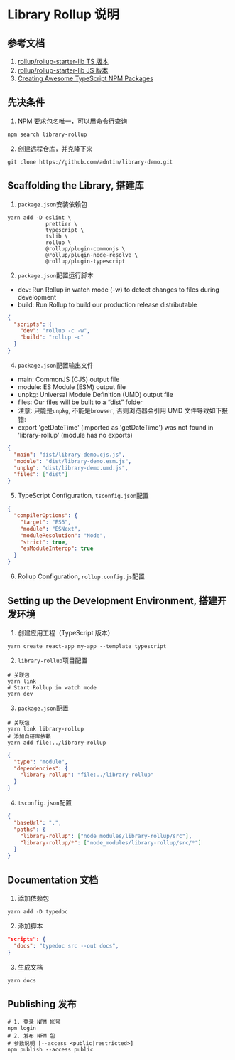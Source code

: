 # Library Rollup 说明

## 参考文档

1. [rollup/rollup-starter-lib TS 版本](https://github.com/rollup/rollup-starter-lib/tree/typescript)
2. [rollup/rollup-starter-lib JS 版本](https://github.com/rollup/rollup-starter-lib)
3. [Creating Awesome TypeScript NPM Packages](https://levelup.gitconnected.com/creating-awesome-typescript-npm-packages-5d97ac342361)

## 先决条件

1. NPM 要求包名唯一，可以用命令行查询

```shell
npm search library-rollup
```

2. 创建远程仓库，并克隆下来

```shell
git clone https://github.com/adntin/library-demo.git
```

## Scaffolding the Library, 搭建库

1. `package.json`安装依赖包

```shell
yarn add -D eslint \
            prettier \
            typescript \
            tslib \
            rollup \
            @rollup/plugin-commonjs \
            @rollup/plugin-node-resolve \
            @rollup/plugin-typescript
```

2. `package.json`配置运行脚本

- dev: Run Rollup in watch mode (-w) to detect changes to files during development
- build: Run Rollup to build our production release distributable

```json
{
  "scripts": {
    "dev": "rollup -c -w",
    "build": "rollup -c"
  }
}
```

4. `package.json`配置输出文件

- main: CommonJS (CJS) output file
- module: ES Module (ESM) output file
- unpkg: Universal Module Definition (UMD) output file
- files: Our files will be built to a “dist” folder
- 注意: 只能是`unpkg`, 不能是`browser`, 否则浏览器会引用 UMD 文件导致如下报错:
- export 'getDateTime' (imported as 'getDateTime') was not found in 'library-rollup' (module has no exports)

```json
{
  "main": "dist/library-demo.cjs.js",
  "module": "dist/library-demo.esm.js",
  "unpkg": "dist/library-demo.umd.js",
  "files": ["dist"]
}
```

5. TypeScript Configuration, `tsconfig.json`配置

```json
{
  "compilerOptions": {
    "target": "ES6",
    "module": "ESNext",
    "moduleResolution": "Node",
    "strict": true,
    "esModuleInterop": true
  }
}
```

6. Rollup Configuration, `rollup.config.js`配置

## Setting up the Development Environment, 搭建开发环境

1. 创建应用工程（TypeScript 版本）

```shell
yarn create react-app my-app --template typescript
```

2. `library-rollup`项目配置

```shell
# 关联包
yarn link
# Start Rollup in watch mode
yarn dev
```

3. `package.json`配置

```shell
# 关联包
yarn link library-rollup
# 添加自研库依赖
yarn add file:../library-rollup
```

```json
{
  "type": "module",
  "dependencies": {
    "library-rollup": "file:../library-rollup"
  }
}
```

4. `tsconfig.json`配置

```json
{
  "baseUrl": ".",
  "paths": {
    "library-rollup": ["node_modules/library-rollup/src"],
    "library-rollup/*": ["node_modules/library-rollup/src/*"]
  }
}
```

## Documentation 文档

1.  添加依赖包

```shell
yarn add -D typedoc
```

2.  添加脚本

```json
"scripts": {
  "docs": "typedoc src --out docs",
}
```

3.  生成文档

```shell
yarn docs
```

## Publishing 发布

```shell
# 1. 登录 NPM 帐号
npm login
# 2. 发布 NPM 包
# 参数说明 [--access <public|restricted>]
npm publish --access public
```
